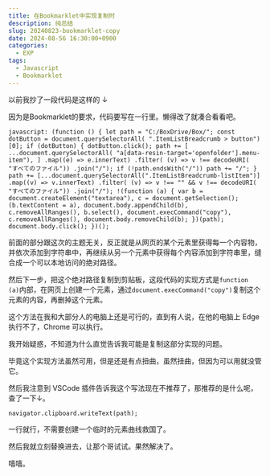 ```yaml
---
title: 在Bookmarklet中实现复制时
description: 纯总结
slug: 20240823-bookmarklet-copy
date: 2024-08-56 16:30:00+0900
categories:
  - EXP
tags:
  - Javascript
  - Bookmarklet
---
```


以前我抄了一段代码是这样的 ↓

因为是Bookmarklet的要求，代码要写在一行里。懒得改了就凑合看看吧。


```
javascript: (function () { let path = "C:/BoxDrive/Box/"; const dotButton = document.querySelectorAll( ".ItemListBreadcrumb > button")[0]; if (dotButton) { dotButton.click(); path += [ ...document.querySelectorAll( "a[data-resin-target='openfolder'].menu-item"), ] .map((e) => e.innerText) .filter( (v) => v !== decodeURI( "すべてのファイル")) .join("/"); if (!path.endsWith("/")) path += "/"; } path += [...document.querySelectorAll(".ItemListBreadcrumb-listItem")] .map((v) => v.innerText) .filter( (v) => v !== "" && v !== decodeURI( "すべてのファイル")) .join("/"); !(function (a) { var b = document.createElement("textarea"), c = document.getSelection(); (b.textContent = a), document.body.appendChild(b), c.removeAllRanges(), b.select(), document.execCommand("copy"), c.removeAllRanges(), document.body.removeChild(b); })(path); document.body.click(); })();
```

前面的部分跟这次的主题无关，反正就是从网页的某个元素里获得每一个内容物，并依次添加到字符串中，再继续从另一个元素中获得每个内容添加到字符串里，缝合成一个可以本地访问的绝对路径。

然后下一步，把这个绝对路径复制到剪贴板，这段代码的实现方式是`function (a)`内部，在网页上创建一个元素，通过`document.execCommand("copy")`复制这个元素的内容，再删掉这个元素。

这个方法在我和大部分人的电脑上还是可行的，直到有人说，在他的电脑上 Edge 执行不了，Chrome 可以执行。

我开始疑惑，不知道为什么直觉告诉我可能是复制这部分实现的问题。

毕竟这个实现方法虽然可用，但是还是有点扭曲，虽然扭曲，但因为可以用就没管它。

然后我注意到 VSCode 插件告诉我这个写法现在不推荐了，那推荐的是什么呢，查了一下↓。

```
navigator.clipboard.writeText(path);
```

一行就行，不需要创建一个临时的元素曲线救国了。

然后我就立刻替换进去，让那个哥试试。果然解决了。

嘻嘻。